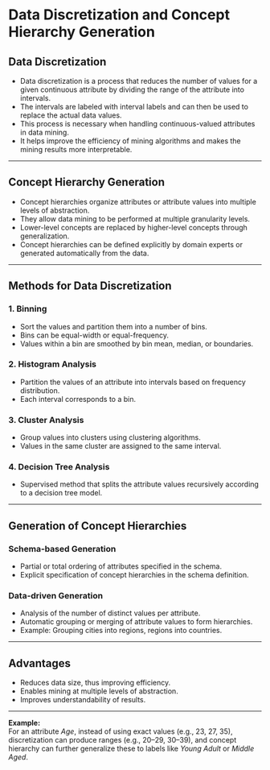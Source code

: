 # Data Discretization and Concept Hierarchy Generation

## Data Discretization

- Data discretization is a process that reduces the number of values for a given continuous attribute by dividing the range of the attribute into intervals.
- The intervals are labeled with interval labels and can then be used to replace the actual data values.
- This process is necessary when handling continuous-valued attributes in data mining.
- It helps improve the efficiency of mining algorithms and makes the mining results more interpretable.

---

## Concept Hierarchy Generation

- Concept hierarchies organize attributes or attribute values into multiple levels of abstraction.
- They allow data mining to be performed at multiple granularity levels.
- Lower-level concepts are replaced by higher-level concepts through generalization.
- Concept hierarchies can be defined explicitly by domain experts or generated automatically from the data.

---

## Methods for Data Discretization

### 1. Binning

- Sort the values and partition them into a number of bins.
- Bins can be equal-width or equal-frequency.
- Values within a bin are smoothed by bin mean, median, or boundaries.

### 2. Histogram Analysis

- Partition the values of an attribute into intervals based on frequency distribution.
- Each interval corresponds to a bin.

### 3. Cluster Analysis

- Group values into clusters using clustering algorithms.
- Values in the same cluster are assigned to the same interval.

### 4. Decision Tree Analysis

- Supervised method that splits the attribute values recursively according to a decision tree model.

---

## Generation of Concept Hierarchies

### Schema-based Generation

- Partial or total ordering of attributes specified in the schema.
- Explicit specification of concept hierarchies in the schema definition.

### Data-driven Generation

- Analysis of the number of distinct values per attribute.
- Automatic grouping or merging of attribute values to form hierarchies.
- Example: Grouping cities into regions, regions into countries.

---

## Advantages

- Reduces data size, thus improving efficiency.
- Enables mining at multiple levels of abstraction.
- Improves understandability of results.

---

**Example:**  
For an attribute _Age_, instead of using exact values (e.g., 23, 27, 35), discretization can produce ranges (e.g., 20–29, 30–39), and concept hierarchy can further generalize these to labels like _Young Adult_ or _Middle Aged_.

